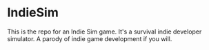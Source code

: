# IndieSim

This is the repo for an Indie Sim game.  It's a survival indie developer simulator.  A parody of indie game development if you will.
